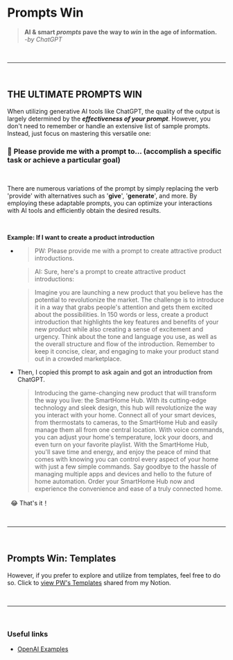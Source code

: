 # Prompts Win


> **AI & smart *prompts* pave the way to *win* in the age of information.**
> &nbsp;   
> *-by ChatGPT*   

&nbsp;

---

&nbsp;
&nbsp;

## THE ULTIMATE PROMPTS WIN

When utilizing generative AI tools like ChatGPT, the quality of the output is largely determined by the ***effectiveness of your prompt***. However, you don't need to remember or handle an extensive list of sample prompts. Instead, just focus on mastering this versatile one:


### 💎 **Please provide me with a prompt to... (accomplish a specific task or achieve a particular goal)**

&nbsp;


There are numerous variations of the prompt by simply replacing the verb 'provide' with alternatives such as '**give**', '**generate**', and more. By employing these adaptable prompts, you can optimize your interactions with AI tools and efficiently obtain the desired results.   


&nbsp;

**Example: If I want to create a product introduction**
- > PW: Please provide me with a prompt to create attractive product introductions.
&nbsp;

  > AI: Sure, here's a prompt to create attractive product introductions:
&nbsp;

  > Imagine you are launching a new product that you believe has the potential to revolutionize the market. The challenge is to introduce it in a way that grabs people's attention and gets them excited about the possibilities. In 150 words or less, create a product introduction that highlights the key features and benefits of your new product while also creating a sense of excitement and urgency. Think about the tone and language you use, as well as the overall structure and flow of the introduction. Remember to keep it concise, clear, and engaging to make your product stand out in a crowded marketplace.

- Then, I copied this prompt to ask again and got an introduction from ChatGPT.
&nbsp;

  > Introducing the game-changing new product that will transform the way you live: the SmartHome Hub. With its cutting-edge technology and sleek design, this hub will revolutionize the way you interact with your home. Connect all of your smart devices, from thermostats to cameras, to the SmartHome Hub and easily manage them all from one central location. With voice commands, you can adjust your home's temperature, lock your doors, and even turn on your favorite playlist. With the SmartHome Hub, you'll save time and energy, and enjoy the peace of mind that comes with knowing you can control every aspect of your home with just a few simple commands. Say goodbye to the hassle of managing multiple apps and devices and hello to the future of home automation. Order your SmartHome Hub now and experience the convenience and ease of a truly connected home.

&nbsp;
😂 That's it！

&nbsp;
&nbsp;

---

&nbsp;

## Prompts Win: Templates

However, if you prefer to explore and utilize from templates, feel free to do so. Click to [view PW's Templates](https://www.notion.so/leeron/7056f0185e5f45689030ac46e502a37e?v=25af95a945be49a59231ba21c7886471) shared from my Notion.

&nbsp;
&nbsp;

---

&nbsp;

### Useful links
- [OpenAI Examples](https://platform.openai.com/examples)
